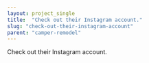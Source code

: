 ```yaml
---
layout: project_single
title:  "Check out their Instagram account."
slug: "check-out-their-instagram-account"
parent: "camper-remodel"
---
```

Check out their Instagram account.
